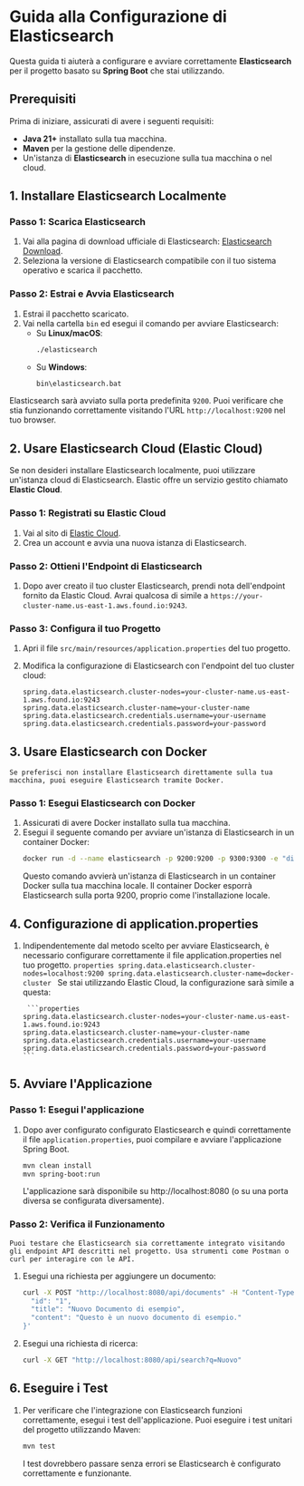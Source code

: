 # Guida alla Configurazione di Elasticsearch

Questa guida ti aiuterà a configurare e avviare correttamente **Elasticsearch** per il progetto basato su **Spring Boot** che stai utilizzando.

## Prerequisiti

Prima di iniziare, assicurati di avere i seguenti requisiti:

- **Java 21+** installato sulla tua macchina.
- **Maven** per la gestione delle dipendenze.
- Un'istanza di **Elasticsearch** in esecuzione sulla tua macchina o nel cloud.

## 1. Installare Elasticsearch Localmente

### Passo 1: Scarica Elasticsearch
1. Vai alla pagina di download ufficiale di Elasticsearch: [Elasticsearch Download](https://www.elastic.co/downloads/elasticsearch).
2. Seleziona la versione di Elasticsearch compatibile con il tuo sistema operativo e scarica il pacchetto.

### Passo 2: Estrai e Avvia Elasticsearch
1. Estrai il pacchetto scaricato.
2. Vai nella cartella `bin` ed esegui il comando per avviare Elasticsearch:
    - Su **Linux/macOS**:
      ```bash
      ./elasticsearch
      ```
    - Su **Windows**:
      ```bash
      bin\elasticsearch.bat
      ```

Elasticsearch sarà avviato sulla porta predefinita `9200`. Puoi verificare che stia funzionando correttamente visitando l'URL `http://localhost:9200` nel tuo browser.

## 2. Usare Elasticsearch Cloud (Elastic Cloud)

Se non desideri installare Elasticsearch localmente, puoi utilizzare un'istanza cloud di Elasticsearch. Elastic offre un servizio gestito chiamato **Elastic Cloud**.

### Passo 1: Registrati su Elastic Cloud
1. Vai al sito di [Elastic Cloud](https://cloud.elastic.co).
2. Crea un account e avvia una nuova istanza di Elasticsearch.

### Passo 2: Ottieni l'Endpoint di Elasticsearch
1. Dopo aver creato il tuo cluster Elasticsearch, prendi nota dell'endpoint fornito da Elastic Cloud. Avrai qualcosa di simile a `https://your-cluster-name.us-east-1.aws.found.io:9243`.

### Passo 3: Configura il tuo Progetto
1. Apri il file `src/main/resources/application.properties` del tuo progetto.

2. Modifica la configurazione di Elasticsearch con l'endpoint del tuo cluster cloud:
   ```
   spring.data.elasticsearch.cluster-nodes=your-cluster-name.us-east-1.aws.found.io:9243
   spring.data.elasticsearch.cluster-name=your-cluster-name
   spring.data.elasticsearch.credentials.username=your-username
   spring.data.elasticsearch.credentials.password=your-password
   ```

## 3. Usare Elasticsearch con Docker
    Se preferisci non installare Elasticsearch direttamente sulla tua macchina, puoi eseguire Elasticsearch tramite Docker.
### Passo 1: Esegui Elasticsearch con Docker
1. Assicurati di avere Docker installato sulla tua macchina.
2. Esegui il seguente comando per avviare un'istanza di Elasticsearch in un container Docker:
    ```bash
    docker run -d --name elasticsearch -p 9200:9200 -p 9300:9300 -e "discovery.type=single-node" docker.elastic.co/elasticsearch/elasticsearch:7.15.1
    ```
    Questo comando avvierà un'istanza di Elasticsearch in un container Docker sulla tua macchina locale.
    Il container Docker esporrà Elasticsearch sulla porta 9200, proprio come l'installazione locale.

## 4. Configurazione di application.properties
1. Indipendentemente dal metodo scelto per avviare Elasticsearch, è necessario configurare correttamente il file application.properties nel tuo progetto.
       ```properties
       spring.data.elasticsearch.cluster-nodes=localhost:9200
       spring.data.elasticsearch.cluster-name=docker-cluster
       ```
       Se stai utilizzando Elastic Cloud, la configurazione sarà simile a questa:

        ```properties
       spring.data.elasticsearch.cluster-nodes=your-cluster-name.us-east-1.aws.found.io:9243
       spring.data.elasticsearch.cluster-name=your-cluster-name
       spring.data.elasticsearch.credentials.username=your-username
       spring.data.elasticsearch.credentials.password=your-password
       ```
## 5. Avviare l'Applicazione
### Passo 1: Esegui l'applicazione
1. Dopo aver configurato configurato Elasticsearch e quindi correttamente il file `application.properties`, puoi compilare e avviare l'applicazione Spring Boot.
    ```bash
    mvn clean install
    mvn spring-boot:run
    ```
   L'applicazione sarà disponibile su http://localhost:8080 (o su una porta diversa se configurata diversamente).
### Passo 2: Verifica il Funzionamento
    Puoi testare che Elasticsearch sia correttamente integrato visitando gli endpoint API descritti nel progetto. Usa strumenti come Postman o curl per interagire con le API.
1. Esegui una richiesta per aggiungere un documento:
    ```bash
    curl -X POST "http://localhost:8080/api/documents" -H "Content-Type: application/json" -d '{
      "id": "1",
      "title": "Nuovo Documento di esempio",
      "content": "Questo è un nuovo documento di esempio."
    }'
    ```
2. Esegui una richiesta di ricerca:
    ```bash
    curl -X GET "http://localhost:8080/api/search?q=Nuovo"
    ```
## 6. Eseguire i Test
1. Per verificare che l'integrazione con Elasticsearch funzioni correttamente, esegui i test dell'applicazione.
   Puoi eseguire i test unitari del progetto utilizzando Maven:
    ```bash
    mvn test
    ```
   I test dovrebbero passare senza errori se Elasticsearch è configurato correttamente e funzionante.
